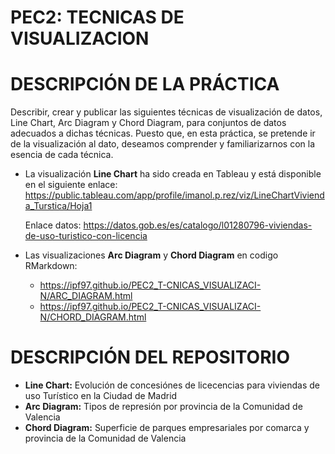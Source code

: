 # PEC2: TECNICAS DE VISUALIZACION
# DESCRIPCIÓN DE LA PRÁCTICA

Describir, crear y publicar las siguientes técnicas de visualización de datos, Line Chart, Arc Diagram y Chord Diagram, para conjuntos de datos adecuados a dichas técnicas. Puesto que, en esta práctica, se pretende ir de la visualización al dato, deseamos comprender y familiarizarnos con la esencia de cada técnica. 

* La visualización **Line Chart** ha sido creada en Tableau y está disponible en el siguiente enlace:
  https://public.tableau.com/app/profile/imanol.p.rez/viz/LineChartVivienda_Turstica/Hoja1

  Enlace datos: https://datos.gob.es/es/catalogo/l01280796-viviendas-de-uso-turistico-con-licencia
  
* Las visualizaciones **Arc Diagram** y **Chord Diagram** en codigo RMarkdown:
  * https://ipf97.github.io/PEC2_T-CNICAS_VISUALIZACI-N/ARC_DIAGRAM.html
  * https://ipf97.github.io/PEC2_T-CNICAS_VISUALIZACI-N/CHORD_DIAGRAM.html

# DESCRIPCIÓN DEL REPOSITORIO
* **Line Chart:** Evolución de concesiónes de licecencias para viviendas de uso Turístico en la Ciudad de Madrid
* **Arc Diagram:** Tipos de represión por provincia de la Comunidad de Valencia
* **Chord Diagram:** Superficie de parques empresariales por comarca y provincia de la Comunidad de Valencia
